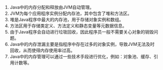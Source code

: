 

1. Java中的内存分配和释放由JVM自动管理。
2. JVM为每个应用程序实例分配内存池，其中包含了堆和方法区。
3. 堆是Java程序中最大的内存池，用于存储对象实例和数组。
4. 方法区用于存储类定义、方法定义和静态变量等元数据信息。
5. 由于Java程序会自动进行垃圾回收，因此程序员一般不需要关心对象的销毁问题。
6. Java中的内存泄漏主要是指程序中存在过多的对象实例，导致JVM无法及时回收，从而使得内存使用率过高。
7. Java中的内存管理可以通过一些技术手段进行优化，例如：对象池、缓存、引用计数等。